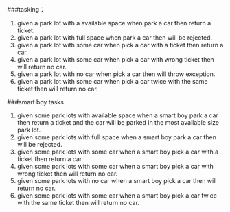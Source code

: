 ###tasking：

1. given a park lot with a available space when park a car then return a ticket.
2. given a park lot with full space when park a car then will be rejected.
3. given a park lot with some car when pick a car with a ticket then return a car.
4. given a park lot with some car when pick a car with wrong ticket then will return no car.
5. given a park lot with no car when pick a car then will throw exception.
6. given a park lot with some car when pick a car twice with the same ticket then will return no car.



###smart boy tasks
1. given some park lots with available space when a smart boy park a car then return a ticket and the car will be parked in the most available size park lot.
2. given some park lots with full space when a smart boy park a car then will be rejected.
3. given some park lots with some car when a smart boy pick a car with a ticket then return a car.
4. given some park lots with some car when a smart boy pick a car with wrong ticket then will return no car.
5. given some park lots with no car when a smart boy pick a car then will return no car.
6. given some park lots with some car when a smart boy pick a car twice with the same ticket then will return no car.
